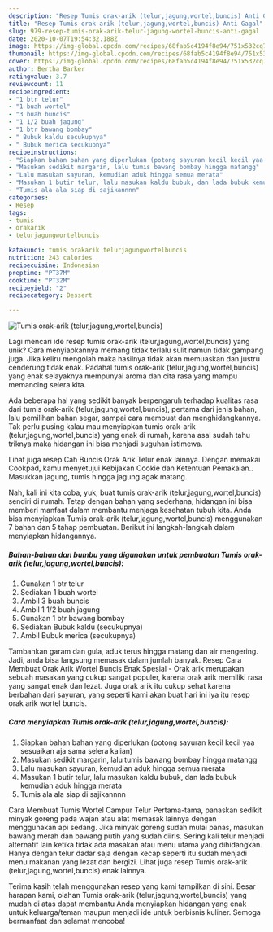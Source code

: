 ```yaml
---
description: "Resep Tumis orak-arik (telur,jagung,wortel,buncis) Anti Gagal"
title: "Resep Tumis orak-arik (telur,jagung,wortel,buncis) Anti Gagal"
slug: 979-resep-tumis-orak-arik-telur-jagung-wortel-buncis-anti-gagal
date: 2020-10-07T19:54:32.188Z
image: https://img-global.cpcdn.com/recipes/68fab5c4194f8e94/751x532cq70/tumis-orak-arik-telurjagungwortelbuncis-foto-resep-utama.jpg
thumbnail: https://img-global.cpcdn.com/recipes/68fab5c4194f8e94/751x532cq70/tumis-orak-arik-telurjagungwortelbuncis-foto-resep-utama.jpg
cover: https://img-global.cpcdn.com/recipes/68fab5c4194f8e94/751x532cq70/tumis-orak-arik-telurjagungwortelbuncis-foto-resep-utama.jpg
author: Bertha Barker
ratingvalue: 3.7
reviewcount: 11
recipeingredient:
- "1 btr telur"
- "1 buah wortel"
- "3 buah buncis"
- "1 1/2 buah jagung"
- "1 btr bawang bombay"
- " Bubuk kaldu secukupnya"
- " Bubuk merica secukupnya"
recipeinstructions:
- "Siapkan bahan bahan yang diperlukan (potong sayuran kecil kecil yaa sesuaikan aja sama selera kalian)"
- "Masukan sedikit margarin, lalu tumis bawang bombay hingga matangg"
- "Lalu masukan sayuran, kemudian aduk hingga semua merata"
- "Masukan 1 butir telur, lalu masukan kaldu bubuk, dan lada bubuk kemudian aduk hingga merata"
- "Tumis ala ala siap di sajikannnn"
categories:
- Resep
tags:
- tumis
- orakarik
- telurjagungwortelbuncis

katakunci: tumis orakarik telurjagungwortelbuncis 
nutrition: 243 calories
recipecuisine: Indonesian
preptime: "PT37M"
cooktime: "PT32M"
recipeyield: "2"
recipecategory: Dessert

---
```



![Tumis orak-arik (telur,jagung,wortel,buncis)](https://img-global.cpcdn.com/recipes/68fab5c4194f8e94/751x532cq70/tumis-orak-arik-telurjagungwortelbuncis-foto-resep-utama.jpg)

Lagi mencari ide resep tumis orak-arik (telur,jagung,wortel,buncis) yang unik? Cara menyiapkannya memang tidak terlalu sulit namun tidak gampang juga. Jika keliru mengolah maka hasilnya tidak akan memuaskan dan justru cenderung tidak enak. Padahal tumis orak-arik (telur,jagung,wortel,buncis) yang enak selayaknya mempunyai aroma dan cita rasa yang mampu memancing selera kita.

Ada beberapa hal yang sedikit banyak berpengaruh terhadap kualitas rasa dari tumis orak-arik (telur,jagung,wortel,buncis), pertama dari jenis bahan, lalu pemilihan bahan segar, sampai cara membuat dan menghidangkannya. Tak perlu pusing kalau mau menyiapkan tumis orak-arik (telur,jagung,wortel,buncis) yang enak di rumah, karena asal sudah tahu triknya maka hidangan ini bisa menjadi suguhan istimewa.

Lihat juga resep Cah Buncis Orak Arik Telur enak lainnya. Dengan memakai Cookpad, kamu menyetujui Kebijakan Cookie dan Ketentuan Pemakaian.. Masukkan jagung, tumis hingga jagung agak matang.


Nah, kali ini kita coba, yuk, buat tumis orak-arik (telur,jagung,wortel,buncis) sendiri di rumah. Tetap dengan bahan yang sederhana, hidangan ini bisa memberi manfaat dalam membantu menjaga kesehatan tubuh kita. Anda bisa menyiapkan Tumis orak-arik (telur,jagung,wortel,buncis) menggunakan 7 bahan dan 5 tahap pembuatan. Berikut ini langkah-langkah dalam menyiapkan hidangannya.

<!--inarticleads1-->

##### Bahan-bahan dan bumbu yang digunakan untuk pembuatan Tumis orak-arik (telur,jagung,wortel,buncis):

1. Gunakan 1 btr telur
1. Sediakan 1 buah wortel
1. Ambil 3 buah buncis
1. Ambil 1 1/2 buah jagung
1. Gunakan 1 btr bawang bombay
1. Sediakan  Bubuk kaldu (secukupnya)
1. Ambil  Bubuk merica (secukupnya)


Tambahkan garam dan gula, aduk terus hingga matang dan air mengering. Jadi, anda bisa langsung memasak dalam jumlah banyak. Resep Cara Membuat Orak Arik Wortel Buncis Enak Spesial - Orak arik merupakan sebuah masakan yang cukup sangat populer, karena orak arik memiliki rasa yang sangat enak dan lezat. Juga orak arik itu cukup sehat karena berbahan dari sayuran, yang seperti kami akan buat hari ini iya itu resep orak arik wortel buncis. 

<!--inarticleads2-->

##### Cara menyiapkan Tumis orak-arik (telur,jagung,wortel,buncis):

1. Siapkan bahan bahan yang diperlukan (potong sayuran kecil kecil yaa sesuaikan aja sama selera kalian)
1. Masukan sedikit margarin, lalu tumis bawang bombay hingga matangg
1. Lalu masukan sayuran, kemudian aduk hingga semua merata
1. Masukan 1 butir telur, lalu masukan kaldu bubuk, dan lada bubuk kemudian aduk hingga merata
1. Tumis ala ala siap di sajikannnn


Cara Membuat Tumis Wortel Campur Telur Pertama-tama, panaskan sedikit minyak goreng pada wajan atau alat memasak lainnya dengan menggunakan api sedang. Jika minyak goreng sudah mulai panas, masukan bawang merah dan bawang putih yang sudah diiris. Sering kali telur menjadi alternatif lain ketika tidak ada masakan atau menu utama yang dihidangkan. Hanya dengan telur dadar saja dengan kecap seperti itu sudah menjadi menu makanan yang lezat dan bergizi. Lihat juga resep Tumis orak-arik (telur,jagung,wortel,buncis) enak lainnya. 

Terima kasih telah menggunakan resep yang kami tampilkan di sini. Besar harapan kami, olahan Tumis orak-arik (telur,jagung,wortel,buncis) yang mudah di atas dapat membantu Anda menyiapkan hidangan yang enak untuk keluarga/teman maupun menjadi ide untuk berbisnis kuliner. Semoga bermanfaat dan selamat mencoba!
